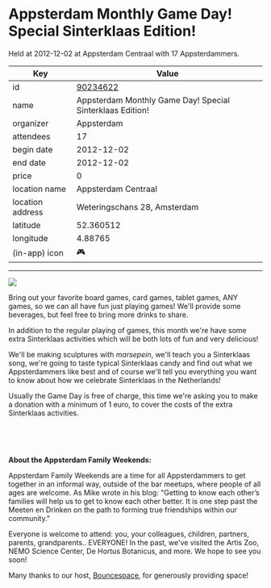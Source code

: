 # Appsterdam Monthly Game Day! Special Sinterklaas Edition!
Held at 2012-12-02 at Appsterdam Centraal with 17 Appsterdammers.
        
|Key|Value
|---|---|
|id|[90234622](https://www.meetup.com/appsterdam/events/90234622/)|
|name|Appsterdam Monthly Game Day! Special Sinterklaas Edition!|
|organizer|Appsterdam|
|attendees|17|
|begin date|2012-12-02|
|end date|2012-12-02|
|price|0|
|location name|Appsterdam Centraal|
|location address|Weteringschans 28, Amsterdam|
|latitude|52.360512|
|longitude|4.88765|
|(in-app) icon|🎮|

---

<img src="http://photos2.meetupstatic.com/photos/event/4/c/e/2/event_105619682.jpeg" />

Bring out your favorite board games, card games, tablet games, ANY games, so we can all have fun just playing games! We'll provide some beverages, but feel free to bring more drinks to share.

In addition to the regular playing of games, this month we're have some extra Sinterklaas activities which will be both lots of fun and very delicious!

We'll be making sculptures with *marsepein*, we'll teach you a Sinterklaas song, we're going to taste typical Sinterklaas candy and find out what we Appsterdammers like best and of course we'll tell you everything you want to know about how we celebrate Sinterklaas in the Netherlands!

Usually the Game Day is free of charge, this time we're asking you to make a donation with a minimum of 1 euro, to cover the costs of the extra Sinterklaas activities.

 

 

**About the Appsterdam Family Weekends:**

Appsterdam Family Weekends are a time for all Appsterdammers to get together in an informal way, outside of the bar meetups, where people of all ages are welcome. As Mike wrote in his blog: "Getting to know each other’s families will help us to get to know each other better. It is one step past the Meeten en Drinken on the path to forming true friendships within our community."

Everyone is welcome to attend: you, your colleagues, children, partners, parents, grandparents.. EVERYONE! In the past, we've visited the Artis Zoo, NEMO Science Center, De Hortus Botanicus, and more. We hope to see you soon!

Many thanks to our host, [Bouncespace](http://www.bouncespace.eu), for generously providing space!


